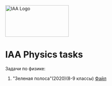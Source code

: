 <head>
    <link rel="shortcut icon" href="assets/images/logo-icon.ico" type="image/x-icon">
</head>

<img src="https://iaa2005.tk/IAA_Logo.jpg" alt="IAA Logo" width="200" height="100"/>

# IAA Physics tasks

Задачи по физике:
 
1. "Зеленая полоса"(2020)(8-9 классы) [Файл](https://iaa2005.tk/tasks/Зеленая%20полоса.pdf)
